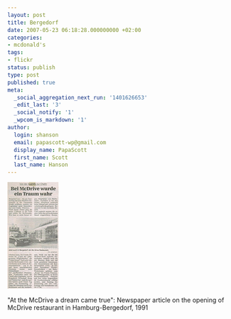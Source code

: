 ```yaml
---
layout: post
title: Bergedorf
date: 2007-05-23 06:18:28.000000000 +02:00
categories:
- mcdonald's
tags:
- flickr
status: publish
type: post
published: true
meta:
  _social_aggregation_next_run: '1401626653'
  _edit_last: '3'
  _social_notify: '1'
  _wpcom_is_markdown: '1'
author:
  login: shanson
  email: papascott-wp@gmail.com
  display_name: PapaScott
  first_name: Scott
  last_name: Hanson
---
```

<p><a href="http://www.flickr.com/photos/papascott/510374606/"><img src="/wordpress/wp-content/uploads/2007/05/bergedorf-mcdonalds-1991.jpg" alt="bergedorf mcdonalds 1991" /></a></p>
<p>"At the McDrive a dream came true": Newspaper article on the opening of McDrive restaurant in Hamburg-Bergedorf, 1991</p>
